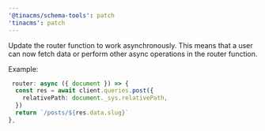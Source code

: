 ```yaml
---
'@tinacms/schema-tools': patch
'tinacms': patch
---
```


Update the router function to work asynchronously. This means that a user can now fetch data or perform other async operations in the router function.

Example:
```ts
 router: async ({ document }) => {
  const res = await client.queries.post({
    relativePath: document._sys.relativePath,
  })
  return `/posts/${res.data.slug}`
},
```
